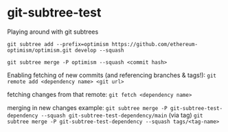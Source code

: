 # git-subtree-test

Playing around with git subtrees

`git subtree add --prefix=optimism https://github.com/ethereum-optimism/optimism.git develop --squash`

`git subtree merge -P optimism --squash <commit hash>`

Enabling fetching of new commits (and referencing branches & tags!):
`git remote add <dependency name> <git url>`

fetching changes from that remote:
`git fetch <dependency name>`

merging in new changes example:
`git subtree merge -P git-subtree-test-dependency --squash git-subtree-test-dependency/main`
(via tag)
`git subtree merge -P git-subtree-test-dependency --squash tags/<tag-name>`
